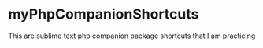 # myPhpCompanionShortcuts
This are sublime text php companion package shortcuts that I am practicing
